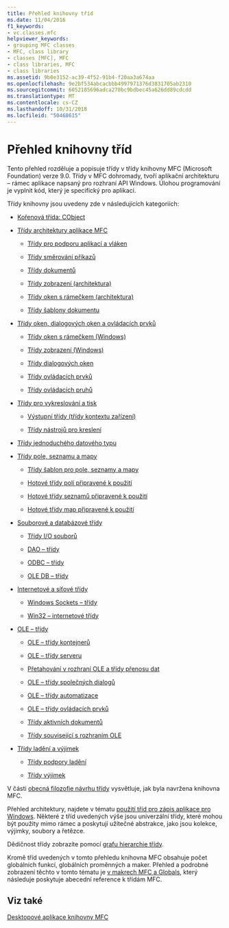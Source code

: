 ```yaml
---
title: Přehled knihovny tříd
ms.date: 11/04/2016
f1_keywords:
- vc.classes.mfc
helpviewer_keywords:
- grouping MFC classes
- MFC, class library
- classes [MFC], MFC
- class libraries, MFC
- class libraries
ms.assetid: 9b0e3152-ac39-4f52-91b4-f20aa3a674aa
ms.openlocfilehash: 9e2bf534abcacbbb4997971376d3831705ab2310
ms.sourcegitcommit: 6052185696adca270bc9bdbec45a626dd89cdcdd
ms.translationtype: MT
ms.contentlocale: cs-CZ
ms.lasthandoff: 10/31/2018
ms.locfileid: "50468615"
---
```

# <a name="class-library-overview"></a>Přehled knihovny tříd

Tento přehled rozděluje a popisuje třídy v třídy knihovny MFC (Microsoft Foundation) verze 9.0. Třídy v MFC dohromady, tvoří aplikační architekturu – rámec aplikace napsaný pro rozhraní API Windows. Úlohou programování je vyplnit kód, který je specifický pro aplikaci.

Třídy knihovny jsou uvedeny zde v následujících kategoriích:

- [Kořenová třída: CObject](../mfc/root-class-cobject.md)

- [Třídy architektury aplikace MFC](../mfc/mfc-application-architecture-classes.md)

   - [Třídy pro podporu aplikací a vláken](../mfc/application-and-thread-support-classes.md)

   - [Třídy směrování příkazů](../mfc/command-routing-classes.md)

   - [Třídy dokumentů](../mfc/document-classes.md)

   - [Třídy zobrazení (architektura)](../mfc/view-classes-architecture.md)

   - [Třídy oken s rámečkem (architektura)](../mfc/frame-window-classes-architecture.md)

   - [Třídy šablony dokumentu](../mfc/document-template-classes.md)

- [Třídy oken, dialogových oken a ovládacích prvků](../mfc/window-dialog-and-control-classes.md)

   - [Třídy oken s rámečkem (Windows)](../mfc/frame-window-classes-windows.md)

   - [Třídy zobrazení (Windows)](../mfc/view-classes-windows.md)

   - [Třídy dialogových oken](../mfc/dialog-box-classes.md)

   - [Třídy ovládacích prvků](../mfc/control-classes.md)

   - [Třídy ovládacích pruhů](../mfc/control-bar-classes.md)

- [Třídy pro vykreslování a tisk](../mfc/drawing-and-printing-classes.md)

   - [Výstupní třídy (třídy kontextu zařízení)](../mfc/output-device-context-classes.md)

   - [Třídy nástrojů pro kreslení](../mfc/drawing-tool-classes.md)

- [Třídy jednoduchého datového typu](../mfc/simple-data-type-classes.md)

- [Třídy pole, seznamu a mapy](../mfc/array-list-and-map-classes.md)

   - [Třídy šablon pro pole, seznamy a mapy](../mfc/template-classes-for-arrays-lists-and-maps.md)

   - [Hotové třídy polí připravené k použití](../mfc/ready-to-use-array-classes.md)

   - [Hotové třídy seznamů připravené k použití](../mfc/ready-to-use-list-classes.md)

   - [Hotové třídy map připravené k použití](../mfc/ready-to-use-map-classes.md)

- [Souborové a databázové třídy](../mfc/file-and-database-classes.md)

   - [Třídy I/O souborů](../mfc/file-i-o-classes.md)

   - [DAO – třídy](../mfc/dao-classes.md)

   - [ODBC – třídy](../mfc/odbc-classes.md)

   - [OLE DB – třídy](../mfc/ole-db-classes.md)

- [Internetové a síťové třídy](../mfc/internet-and-networking-classes.md)

   - [Windows Sockets – třídy](../mfc/windows-sockets-classes.md)

   - [Win32 – internetové třídy](../mfc/win32-internet-classes.md)

- [OLE – třídy](../mfc/ole-classes.md)

   - [OLE – třídy kontejnerů](../mfc/ole-container-classes.md)

   - [OLE – třídy serveru](../mfc/ole-server-classes.md)

   - [Přetahování v rozhraní OLE a třídy přenosu dat](../mfc/ole-drag-and-drop-and-data-transfer-classes.md)

   - [OLE – třídy společných dialogů](../mfc/ole-common-dialog-classes.md)

   - [OLE – třídy automatizace](../mfc/ole-automation-classes.md)

   - [OLE – třídy ovládacích prvků](../mfc/ole-control-classes.md)

   - [Třídy aktivních dokumentů](../mfc/active-document-classes.md)

   - [Třídy související s rozhraním OLE](../mfc/ole-related-classes.md)

- [Třídy ladění a výjimek](../mfc/debugging-and-exception-classes.md)

   - [Třídy podpory ladění](../mfc/debugging-support-classes.md)

   - [Třídy výjimek](../mfc/exception-classes.md)

V části [obecná filozofie návrhu třídy](../mfc/general-class-design-philosophy.md) vysvětluje, jak byla navržena knihovna MFC.

Přehled architektury, najdete v tématu [použití tříd pro zápis aplikace pro Windows](../mfc/using-the-classes-to-write-applications-for-windows.md). Některé z tříd uvedených výše jsou univerzální třídy, které mohou být použity mimo rámec a poskytují užitečné abstrakce, jako jsou kolekce, výjimky, soubory a řetězce.

Dědičnost třídy zobrazíte pomocí [grafu hierarchie třídy](../mfc/hierarchy-chart.md).

Kromě tříd uvedených v tomto přehledu knihovna MFC obsahuje počet globálních funkcí, globálních proměnných a maker. Přehled a podrobné zobrazení těchto v tomto tématu je [v makrech MFC a Globals](../mfc/reference/mfc-macros-and-globals.md), který následuje poskytuje abecední reference k třídám MFC.

## <a name="see-also"></a>Viz také

[Desktopové aplikace knihovny MFC](../mfc/mfc-desktop-applications.md)

